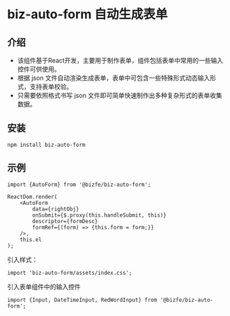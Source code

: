 # biz-auto-form 自动生成表单

## 介绍
- 该组件基于React开发，主要用于制作表单，组件包括表单中常用的一些输入控件可供使用。
- 根据 json 文件自动渲染生成表单，表单中可包含一些特殊形式动态输入形式，支持表单校验。
- 只需要依照格式书写 json 文件即可简单快速制作出多种复杂形式的表单收集数据。

## 安装
```
npm install biz-auto-form
```

## 示例
```
import {AutoForm} from '@bizfe/biz-auto-form';

ReactDom.render(
    <AutoForm
        data={rightObj}
        onSubmit={$.proxy(this.handleSubmit, this)}
        descriptor={formDesc}
        formRef={(form) => {this.form = form;}}
    />,
    this.el
);
```
引入样式：
```
import 'biz-auto-form/assets/index.css';
```

引入表单组件中的输入控件
```
import {Input, DateTimeInput, RedWordInput} from '@bizfe/biz-auto-form';
```